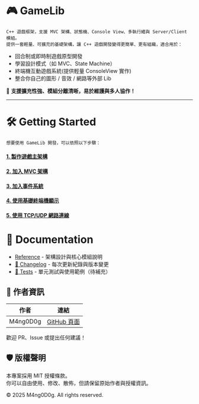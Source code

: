 # 🎮 GameLib

```
C++ 遊戲框架，支援 MVC 架構、狀態機、Console View、多執行緒與 Server/Client 模組。
提供一套輕量、可擴充的基礎架構，讓 C++ 遊戲開發變得更簡單、更有組織，適合用於：
```

- 回合制或即時制遊戲原型開發
- 學習設計模式（如 MVC、State Machine）
- 終端機互動遊戲系統(提供輕量 ConsoleView 實作)
- 整合你自己的圖形 / 音效 / 網路等外部 Lib

🚀 **支援擴充性強、模組分離清晰，易於維護與多人協作！**

---
# 🛠️ Getting Started
```
想要使用 GameLib 開發，可以依照以下步驟：
```
#### [1. 製作遊戲主架構](docs/getting_started/step1.md)
#### [2. 加入 MVC 架構](docs/getting_started/step2.md)
#### [3. 加入事件系統](docs/getting_started/step3.md)
#### [4. 使用基礎終端機顯示](docs/getting_started/step4.md)
#### [5. 使用 TCP/UDP 網路連線](docs/getting_started/step5.md)


# 🧱 Documentation
- [Reference](docs/reference/index.md) - 架構設計與核心模組說明
- [📜 Changelog](CHANGELOG.md) - 每次更新紀錄與版本變更
- [🧪 Tests]() - 單元測試與使用範例（待補充）

## 👤 作者資訊

| 作者      | 連結                                  |
|-----------|---------------------------------------|
| M4ng0D0g  | [GitHub 頁面](https://github.com/M4ng0D0g) |

歡迎 PR、Issue 或提出任何建議！

## 🛡️ 版權聲明

本專案採用 MIT 授權條款。  
你可以自由使用、修改、散佈，但請保留原始作者與授權資訊。

© 2025 M4ng0D0g. All rights reserved.
